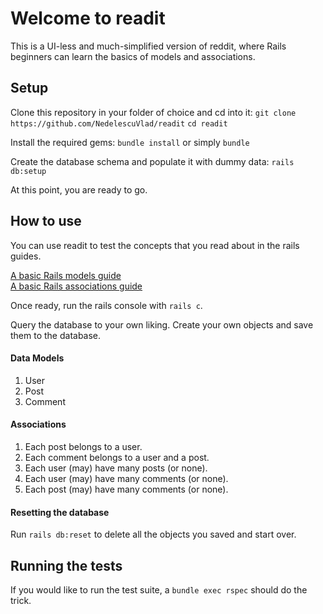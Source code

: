 # Welcome to readit
This is a UI-less and much-simplified version of reddit, where Rails beginners can learn the basics of models and associations.

## Setup
Clone this repository in your folder of choice and cd into it: 
`git clone https://github.com/NedelescuVlad/readit`
`cd readit`

Install the required gems:
`bundle install` or simply `bundle`

Create the database schema and populate it with dummy data:
`rails db:setup`

At this point, you are ready to go.

## How to use
You can use readit to test the concepts that you read about in the rails guides. 

[A basic Rails models guide](http://guides.rubyonrails.org/active_model_basics.html)<br/>
[A basic Rails associations guide](http://guides.rubyonrails.org/association_basics.html)

Once ready, run the rails console with `rails c`. 

Query the database to your own liking.
Create your own objects and save them to the database.

#### Data Models 
1. User
2. Post
3. Comment

#### Associations 
1. Each post belongs to a user. 
2. Each comment belongs to a user and a post.
3. Each user (may) have many posts (or none).
4. Each user (may) have many comments (or none).
5. Each post (may) have many comments (or none).

#### Resetting the database
Run `rails db:reset` to delete all the objects you saved and start over.

## Running the tests
If you would like to run the test suite, a `bundle exec rspec` should do the trick.
